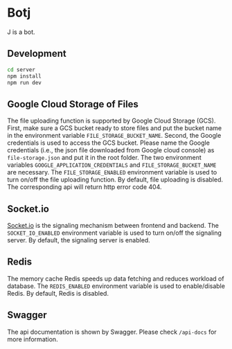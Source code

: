 # Botj
J is a bot.

## Development
```sh
cd server
npm install
npm run dev
```

## Google Cloud Storage of Files
The file uploading function is supported by Google Cloud Storage (GCS). First, make sure a 
GCS bucket ready to store files and put the bucket name in the environment variable `FILE_STORAGE_BUCKET_NAME`. 
Second, the Google credentials is used to access the GCS bucket. Please name the Google credentials 
(i.e., the json file downloaded from Google cloud console) as `file-storage.json` and put it in the root folder.
The two environment variables `GOOGLE_APPLICATION_CREDENTIALS` and `FILE_STORAGE_BUCKET_NAME` are necessary. 
The `FILE_STORAGE_ENABLED` environment variable is used to turn on/off the file uploading function.
By default, file uploading is disabled. The corresponding api will return http error code 404.

## Socket.io
[Socket.io](https://socket.io/) is the signaling mechanism between frontend and backend. The `SOCKET_IO_ENABLED`
environment variable is used to turn on/off the signaling server. By default, the signaling server is enabled.

## Redis
The memory cache Redis speeds up data fetching and reduces workload of database. The `REDIS_ENABLED` 
environment variable is used to enable/disable Redis. By default, Redis is disabled.

## Swagger
The api documentation is shown by Swagger. Please check `/api-docs` for more information.
